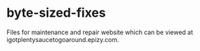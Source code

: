 # byte-sized-fixes
Files for maintenance and repair website which can be viewed at igotplentysaucetogoaround.epizy.com.
